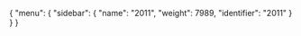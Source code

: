 {
  "menu": {
    "sidebar": {
      "name": "2011",
      "weight": 7989,
      "identifier": "2011"
    }
  }
}
